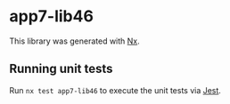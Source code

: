 # app7-lib46

This library was generated with [Nx](https://nx.dev).

## Running unit tests

Run `nx test app7-lib46` to execute the unit tests via [Jest](https://jestjs.io).
